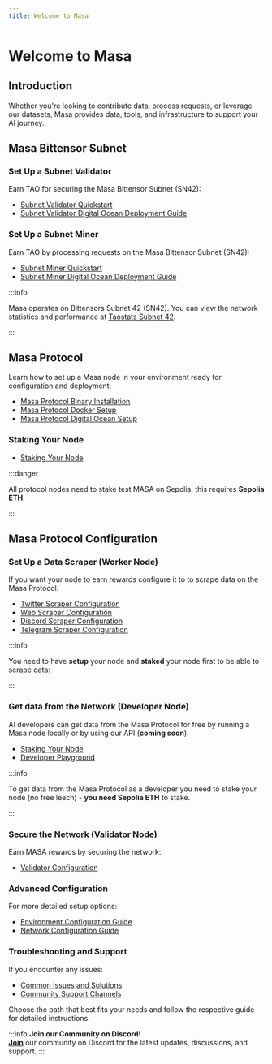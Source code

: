 ```yaml
---
title: Welcome to Masa
---
```


# Welcome to Masa

## Introduction 
 Whether you're looking to contribute data, process requests, or leverage our datasets, Masa provides data, tools, and infrastructure to support your AI journey.

## Masa Bittensor Subnet

###  Set Up a Subnet Validator
Earn TAO for securing the Masa Bittensor Subnet (SN42):
- [Subnet Validator Quickstart](./subnet-validator.md)
- [Subnet Validator Digital Ocean Deployment Guide](./subnet-validator-digital-ocean.md)

### Set Up a Subnet Miner
Earn TAO by processing requests on the Masa Bittensor Subnet (SN42):
- [Subnet Miner Quickstart](./subnet-miner.md)
- [Subnet Miner Digital Ocean Deployment Guide](./subnet-miner-digital-ocean.md)

:::info

Masa operates on Bittensors Subnet 42 (SN42). You can view the network statistics and performance at [Taostats Subnet 42](https://x.taostats.io/subnet/42).

:::

## Masa Protocol
Learn how to set up a Masa node in your environment ready for configuration and deployment:
- [Masa Protocol Binary Installation](./protocol-binary-installation.md)
- [Masa Protocol Docker Setup](./protocol-docker-setup.md)
- [Masa Protocol Digital Ocean Setup](./protocol-digital-ocean-setup.md)

### Staking Your Node
- [Staking Your Node](./protocol-staking-guide.md)

:::danger

All protocol nodes need to stake test MASA on Sepolia, this requires **Sepolia ETH**.

:::

## Masa Protocol Configuration
### Set Up a Data Scraper (Worker Node)
If you want your node to earn rewards configure it to to scrape data on the Masa Protocol.

- [Twitter Scraper Configuration](./protocol-twitter-scraper-setup.md)
- [Web Scraper Configuration](./protocol-web-scraper-setup.md)
- [Discord Scraper Configuration](./protocol-discord-scraper-setup.md)
- [Telegram Scraper Configuration](./protocol-telegram-scraper-setup.md)

:::info

You need to have **setup** your node and **staked** your node first to be able to scrape data:

:::

### Get data from the Network (Developer Node)
AI developers can get data from the Masa Protocol for free by running a Masa node locally or by using our API (**coming soon**).

- [Staking Your Node](./protocol-staking-guide.md)
- [Developer Playground](./protocol-validator-setup.md)

:::info

To get data from the Masa Protocol as a developer you need to stake your node (no free leech) - **you need Sepolia ETH** to stake.

:::

### Secure the Network (Validator Node)
Earn MASA rewards by securing the network:

- [Validator Configuration](./protocol-validator-setup.md)

### Advanced Configuration
For more detailed setup options:
- [Environment Configuration Guide](./protocol-environment-configuration.md)
- [Network Configuration Guide](./protocol-network-configuration.md)

### Troubleshooting and Support
If you encounter any issues:
- [Common Issues and Solutions](./troubleshooting.md)
- [Community Support Channels](./community-support.md)

Choose the path that best fits your needs and follow the respective guide for detailed instructions.


:::info
**Join our Community on Discord!**  
[**Join**](https://discord.gg/masafinance) our community on Discord for the latest updates, discussions, and support. 
:::
